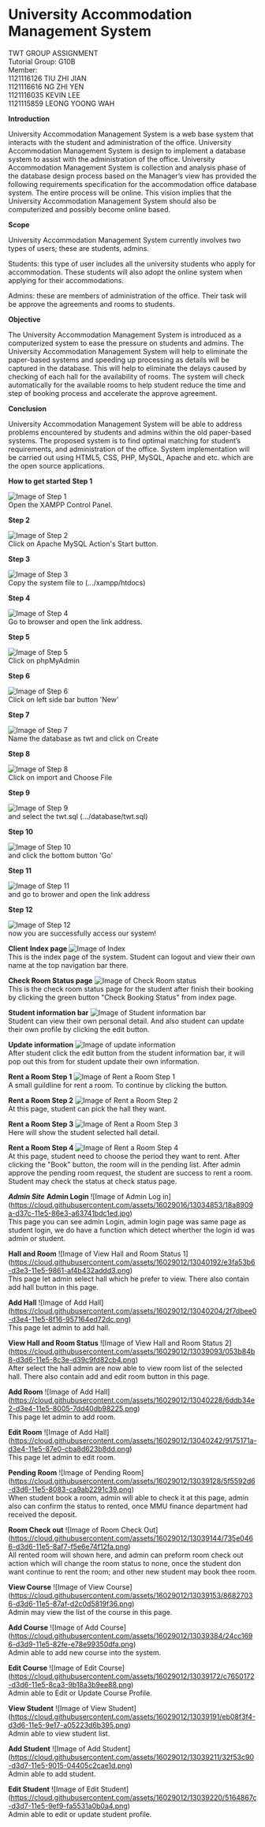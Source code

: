 # University Accommodation Management System
TWT GROUP ASSIGNMENT <br>
Tutorial Group: G10B <br>
Member: <br>
1121116126 TIU ZHI JIAN <br>
1121116616 NG ZHI YEN <br>
1121116035 KEVIN LEE <br>
1121115859 LEONG YOONG WAH

**Introduction**

University Accommodation Management System is a web base system that interacts with the student and administration of the office. University Accommodation Management System is design to implement a database system to assist with the administration of the office. University Accommodation Management System is collection and analysis phase of the database design process based on the Manager’s view has provided the following requirements specification for the accommodation office database system. The entire process will be online. This vision implies that the University Accommodation Management System should also be computerized and possibly become online based.

**Scope**

University Accommodation Management System currently involves two types of users; these are students, admins.

Students: this type of user includes all the university students who apply for accommodation. These students will also adopt the 
online system when applying for their accommodations. 

Admins: these are members of administration of the office. Their task will be approve the agreements and rooms to students. 

**Objective**

The University Accommodation Management System is introduced as a computerized system to ease the pressure on students and admins. The University Accommodation Management System will help to eliminate the paper-based systems and speeding up processing as details will be captured in the database. This will help to eliminate the delays caused by checking of each hall for the availability of rooms. The system will check automatically for the available rooms to help student reduce the time and step of booking process and accelerate the approve agreement.

**Conclusion**

University Accommodation Management System will be able to address problems encountered by students and admins within the old paper-based systems. The proposed system is to find optimal matching for student’s requirements, and administration of the office. System implementation will be carried out using HTML5, CSS, PHP, MySQL, Apache and etc. which are the open source applications. 

**How to get started**
**Step 1**

![Image of Step 1](https://cloud.githubusercontent.com/assets/16029016/13034850/18815796-d37c-11e5-93dc-88c876dcebbc.jpg)<br>
Open the XAMPP Control Panel.<br>

**Step 2**

![Image of Step 2](https://cloud.githubusercontent.com/assets/16029016/13034851/188362d4-d37c-11e5-949e-e51d4d3ebb5f.jpg)<br>
Click on Apache MySQL Action's Start button.<br>

**Step 3**

![Image of Step 3](https://cloud.githubusercontent.com/assets/16029016/13034849/187654ae-d37c-11e5-9972-268ee7bdd412.jpg)<br>
Copy the system file to (.../xampp/htdocs)<br>

**Step 4**

![Image of Step 4](https://cloud.githubusercontent.com/assets/16029016/13034854/18ae787a-d37c-11e5-9f27-9af8b1b4e85e.jpg)<br>
Go to browser and open the link address.<br>

**Step 5**

![Image of Step 5](https://cloud.githubusercontent.com/assets/16029016/13034855/18b5b586-d37c-11e5-879a-c8acf7395c16.jpg)<br>
Click on phpMyAdmin<br>

**Step 6**

![Image of Step 6](https://cloud.githubusercontent.com/assets/16029016/13034856/18bdb7c2-d37c-11e5-9571-921edd62838c.jpg)<br>
Click on left side bar button 'New'<br>

**Step 7**

![Image of Step 7](https://cloud.githubusercontent.com/assets/16029016/13034859/19422552-d37c-11e5-84be-4d7878263074.jpg)<br>
Name the database as twt and click on Create<br>

**Step 8**

![Image of Step 8](https://cloud.githubusercontent.com/assets/16029016/13034860/19536de4-d37c-11e5-983b-5946a62b2fa2.jpg)<br>
Click on import and Choose File<br>

**Step 9**

![Image of Step 9](https://cloud.githubusercontent.com/assets/16029016/13034857/18db5606-d37c-11e5-8283-a38e658def45.jpg)<br>
and select the twt.sql (.../database/twt.sql)<br>

**Step 10**

![Image of Step 10](https://cloud.githubusercontent.com/assets/16029016/13034858/18e1e4b2-d37c-11e5-9117-e6c36a56ecb6.jpg)<br>
and click the bottom button 'Go'<br>

**Step 11**

![Image of Step 11](https://cloud.githubusercontent.com/assets/16029016/13034852/188e51da-d37c-11e5-96f9-fc1117f5f608.jpg)<br>
and go to brower and open the link address<br>

**Step 12**

![Image of Step 12](https://cloud.githubusercontent.com/assets/16029016/13034853/18a8909a-d37c-11e5-86e3-a63741bdc1ed.jpg)<br>
now you are successfully access our system!<br>

**Client**
**Index page**
![Image of Index](https://cloud.githubusercontent.com/assets/16029015/13035897/0e767f56-d395-11e5-8ba0-9c173fc4c21b.PNG)<br>
This is the index page of the system. Student can logout and view their own name at the top navigation bar there. 

**Check Room Status page**
![Image of Check Room status](https://cloud.githubusercontent.com/assets/16029015/13035912/1f6a8096-d395-11e5-8dd4-645b398c6c3f.PNG)<br>
This is the check room status page for the student after finish their booking by clicking the green button "Check Booking Status" from index page. 

**Student information bar**
![Image of Student information bar](https://cloud.githubusercontent.com/assets/16029015/13035900/122d9e72-d395-11e5-94fc-8ed2eba03608.PNG)<br>
Student can view their own personal detail. And also student can update their own profile by clicking the edit button.

**Update information**
![Image of update information](https://cloud.githubusercontent.com/assets/16029015/13035901/13dc4408-d395-11e5-9529-eb763762deeb.PNG)<br>
After student click the edit button from the student information bar, it will pop out this from for student update their own information.

**Rent a Room Step 1**
![Image of Rent a Room Step 1](https://cloud.githubusercontent.com/assets/16029015/13035904/154d0174-d395-11e5-8735-8c21465e0e79.PNG)<br>
A small guildline for rent a room. To continue by clicking the button.

**Rent a Room Step 2**
![Image of Rent a Room Step 2](https://cloud.githubusercontent.com/assets/16029015/13035905/178195fe-d395-11e5-8d97-01463eaef412.PNG)<br>
At this page, student can pick the hall they want.

**Rent a Room Step 3**
![Image of Rent a Room Step 3](https://cloud.githubusercontent.com/assets/16029015/13035910/19f26340-d395-11e5-9d2f-6a4ea7ad7855.PNG)<br>
Here will show the student selected hall detail.

**Rent a Room Step 4**
![Image of Rent a Room Step 4](https://cloud.githubusercontent.com/assets/16029015/13035911/1d09488c-d395-11e5-8710-58009e385607.PNG)<br>
At this page, student need to choose the period they want to rent. After clicking the "Book" button, the room will in the pending list. After admin approve the pending room request, the student are success to rent a room. Student may check the status at check status page. 

***Admin Site***
**Admin Login**
![Image of Admin Log in] (https://cloud.githubusercontent.com/assets/16029016/13034853/18a8909a-d37c-11e5-86e3-a63741bdc1ed.jpg)
<br>
This page you can see admin Login, admin login page was same page as student login, we do have a function which detect wherther the login id was admin or student.

**Hall and Room**
![Image of View Hall and Room Status 1] (https://cloud.githubusercontent.com/assets/16029012/13040192/e3fa53b6-d3e3-11e5-9861-af4b432addd3.png)
<br>
This page let admin select hall which he prefer to view. There also contain add hall button in this page.

**Add Hall**
![Image of Add Hall] (https://cloud.githubusercontent.com/assets/16029012/13040204/2f7dbee0-d3e4-11e5-8f16-957164ed72dc.png)
<br>
This page let admin to add hall.

**View Hall and Room Status**
![Image of View Hall and Room Status 2] (https://cloud.githubusercontent.com/assets/16029012/13039093/053b84b8-d3d6-11e5-8c3e-d39c9fd82cb4.png)
<br>
After select the hall admin are now able to view room list of the selected hall. There also contain add and edit room button in this page.

**Add Room**
![Image of Add Hall] (https://cloud.githubusercontent.com/assets/16029012/13040228/6ddb34e2-d3e4-11e5-8005-7dd40db98225.png)
<br>
This page let admin to add room.

**Edit Room**
![Image of Add Hall] (https://cloud.githubusercontent.com/assets/16029012/13040242/9175171a-d3e4-11e5-87e0-cba8d623b8dd.png)
<br>
This page let admin to edit room.

**Pending Room**
![Image of Pending Room] (https://cloud.githubusercontent.com/assets/16029012/13039128/5f5592d6-d3d6-11e5-8083-ca9ab2291c39.png)
<br>
When student book a room, admin will able to check it at this page, admin also can confirm the status to rented, once MMU finance department had received the deposit.

**Room Check out**
![Image of Room Check Out] (https://cloud.githubusercontent.com/assets/16029012/13039144/735e0466-d3d6-11e5-8af7-f5e6e74f12fa.png)
<br>
All rented room will shown here, and admin can preform room check out action which will change the room status to none, once the student don want continue to rent the room; and other new student may book thee room.

**View Course**
![Image of View Course] (https://cloud.githubusercontent.com/assets/16029012/13039153/86827036-d3d6-11e5-87af-d2c0d5819f36.png)
<br>
Admin may view the list of the course in this page.

**Add Course**
![Image of Add Course] (https://cloud.githubusercontent.com/assets/16029012/13039384/24cc1696-d3d9-11e5-82fe-e78e99350dfa.png)
<br>
Admin able to add new course into the system.

**Edit Course**
![Image of Edit Course] (https://cloud.githubusercontent.com/assets/16029012/13039172/c7650172-d3d6-11e5-8ca3-9b18a3b9ee88.png)
<br>
Admin able to Edit or Update Course Profile.

**View Student**
![Image of View Student] (https://cloud.githubusercontent.com/assets/16029012/13039191/eb08f3f4-d3d6-11e5-9e17-a05223d6b395.png)
<br>
Admin able to view student list.

**Add Student**
![Image of Add Student] (https://cloud.githubusercontent.com/assets/16029012/13039211/32f53c90-d3d7-11e5-9015-04405c2cae1d.png)
<br>
Admin able to add student.

**Edit Student**
![Image of Edit Student] (https://cloud.githubusercontent.com/assets/16029012/13039220/5164867c-d3d7-11e5-9ef9-fa5531a0b0a4.png)
<br>
Admin able to edit or update student profile.

